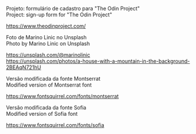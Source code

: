 Projeto: formulário de cadastro para "The Odin Project"  
Project: sign-up form for "The Odin Project"  

https://www.theodinproject.com/  



Foto de Marino Linic no Unsplash  
Photo by Marino Linic on Unsplash  

https://unsplash.com/@marinolinic  
https://unsplash.com/photos/a-house-with-a-mountain-in-the-background-2BEAqN721hU  




Versão modificada da fonte Montserrat  
Modified version of Montserrat font  

https://www.fontsquirrel.com/fonts/montserrat  

Versão modificada da fonte Sofia  
Modified version of Sofia font  

https://www.fontsquirrel.com/fonts/sofia

